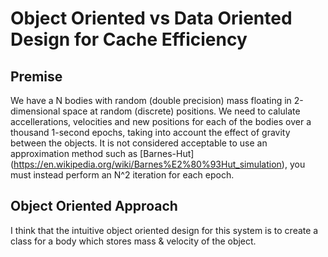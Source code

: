 # Object Oriented vs Data Oriented Design for Cache Efficiency

## Premise

We have a N bodies with random (double precision) mass floating in 2-dimensional space at random (discrete) positions. We need to calulate accellerations, velocities and new positions for each of the bodies over a thousand 1-second epochs, 
taking into account the effect of gravity between the objects. It is not considered acceptable to use an approximation method such as [Barnes-Hut] (https://en.wikipedia.org/wiki/Barnes%E2%80%93Hut_simulation), you must instead perform
an N^2 iteration for each epoch.

## Object Oriented Approach

I think that the intuitive object oriented design for this system is to create a class for a body which stores mass & velocity of the object.
